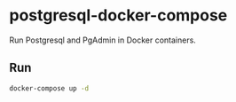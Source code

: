 # postgresql-docker-compose
Run Postgresql and PgAdmin in Docker containers.

## Run
```bash
docker-compose up -d
```
